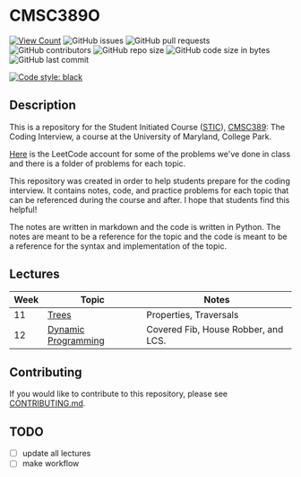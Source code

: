 # CMSC389O

[![View Count](https://views.whatilearened.today/views/github/jsondevers/CMSC389O.svg)](https://views.whatilearened.today/views/github/jsondevers/overflown.svg)
![GitHub issues](https://img.shields.io/github/issues/jsondevers/CMSC389O)
![GitHub pull requests](https://img.shields.io/github/issues-pr/jsondevers/CMSC389O)
![GitHub contributors](https://img.shields.io/github/contributors/jsondevers/CMSC389O)
![GitHub repo size](https://img.shields.io/github/repo-size/jsondevers/CMSC389O)
![GitHub code size in bytes](https://img.shields.io/github/languages/code-size/jsondevers/CMSC389O)
![GitHub last commit](https://img.shields.io/github/last-commit/jsondevers/CMSC389O)

[![Code style: black](https://img.shields.io/badge/code%20style-black-000000.svg)](https://github.com/jsondevers)

## Description

This is a repository for the Student Initiated Course ([STIC](https://stics.umd.edu/)), [CMSC389](https://stics.umd.edu/catalog.html): The Coding Interview, a course at the University of Maryland, College Park.

[Here](https://leetcode.com/cmsc389o/) is the LeetCode account for some of the problems we've done in class and there is a folder of problems for each topic.

This repository was created in order to help students prepare for the coding interview. It contains notes, code, and practice problems for each topic that can be referenced during the course and after. I hope that students find this helpful!

The notes are written in markdown and the code is written in Python. The notes are meant to be a reference for the topic and the code is meant to be a reference for the syntax and implementation of the topic.

## Lectures

| Week | Topic | Notes |
| ------- | -------- | ------ |
| 11 | [Trees](trees/README.md) |  Properties, Traversals  |
| 12 | [Dynamic Programming](dp/README.md) | Covered Fib, House Robber, and LCS.

## Contributing

If you would like to contribute to this repository, please see [CONTRIBUTING.md](CONTRIBUTING.md).

## TODO

- [ ] update all lectures
- [ ] make workflow
